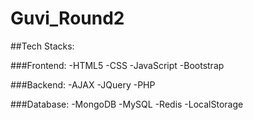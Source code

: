 # Guvi_Round2

##Tech Stacks:

###Frontend:
-HTML5
-CSS
-JavaScript
-Bootstrap

###Backend:
-AJAX
-JQuery
-PHP

###Database:
-MongoDB
-MySQL
-Redis
-LocalStorage
